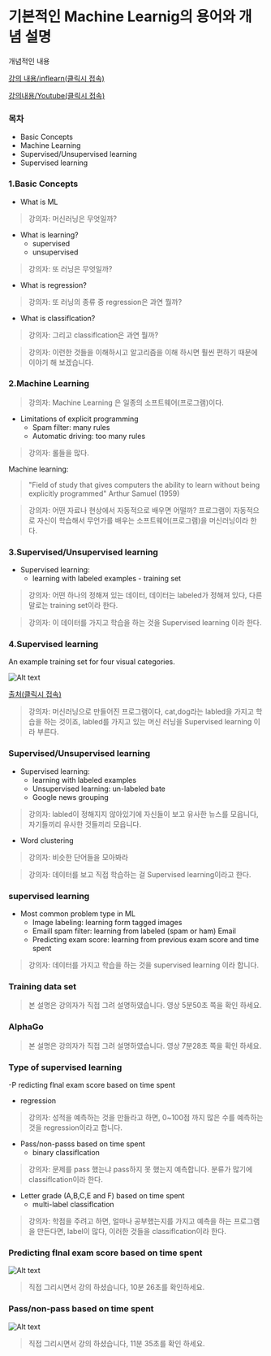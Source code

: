 # 기본적인 Machine Learnig의 용어와 개념 설명
개념적인 내용

[강의 내용/inflearn(클릭시 접속)](https://www.inflearn.com/course-status-2/)

[강의내용/Youtube(클릭시 접속)](https://youtu.be/qPMeuL2LIqY)
### 목차
- Basic Concepts
- Machine Learning
- Supervised/Unsupervised learning
- Supervised learning
### 1.Basic Concepts
- What is ML
> 강의자: 머신러닝은 무엇일까?
- What is learning?
  - supervised
  - unsupervised
 > 강의자: 또 러닝은 무엇일까?
- What is regression?
> 강의자: 또 러닝의 종류 중 regression은 과연 뭘까?
- What is classiflcation?
> 강의자: 그리고 classiflcation은 과연 뭘까?

> 강의자: 이런한 것들을 이해하시고 알고리즘을 이해 하시면 훨씬 편하기 때문에 이야기 해 보겠습니다.
### 2.Machine Learning
> 강의자: Machine Learning 은 일종의 소프트웨어(프로그램)이다.
- Limitations of explicit programming
  - Spam filter: many rules
  - Automatic driving: too many rules
> 강의자: 롤들을 많다.

Machine learning: 
> "Field of study that gives computers the ability to learn without being explicitly programmed" 
Arthur Samuel (1959)

> 강의자: 어떤 자료나 현상에서 자동적으로 배우면 어떨까? 프로그램이 자동적으로 자신이 학습해서 무언가를 배우는 소프트웨어(프로그램)을 머신러닝이라 한다.
### 3.Supervised/Unsupervised learning
- Supervised learning: 
  - learning with labeled examples - training set
> 강의자: 어떤 하나의 정해져 있는 데이터, 데이터는 labeled가 정해져 있다,  다른 말로는 training set이라 한다.

> 강의자: 이 데이터를 가지고 학습을 하는 것을 Supervised learning 이라 한다.

### 4.Supervised learning
An example training set for four visual categories.

![Alt text](/lecture/img/trainset.jpg)

[출처(클릭시 접속)](http://cs231n.github.io/classification/)
> 강의자: 머신러닝으로 만들어진 프로그램이다, cat,dog라는 labled을 가지고 학습을 하는 것이죠, labled를 가지고 있는 머신 러닝을 Supervised learning 이라 부른다.
### Supervised/Unsupervised learning
- Supervised learning:
  - learning with labeled examples
  - Unsupervised learning: un-labeled bate
  - Google news grouping
> 강의자:  labled이 정해지지 않아있기에 자신들이 보고 유사한 뉴스를 모읍니다, 자기들끼리 유사한 것들끼리 모읍니다. 
  - Word clustering
> 강의자: 비슷한 단어들을 모아봐라

> 강의자: 데이터를 보고 직접 학습하는 걸  Supervised learning이라고 한다.
### supervised learning
- Most common problem type in ML
  - Image labeling: learning form tagged images
  - Emaill spam filter: learning from labeled (spam or ham) Email
  - Predicting exam score: learning from previous exam score and time spent
>강의자: 데이터를 가지고 학습을 하는 것을 supervised learning 이라 합니다.
### Training data set
> 본 설명은 강의자가 직접 그려 설명하였습니다.
영상 5분50초 쪽을 확인 하세요. 
### AlphaGo
> 본 설명은 강의자가 직접 그려 설명하였습니다.
영상 7분28초 쪽을 확인 하세요.
### Type of supervised learning
-P redicting flnal exam score based on time spent
  - regression
> 강의자: 성적을 예측하는 것을 만들라고 하면, 0~100점 까지 많은 수를  예측하는 것을 regression이라고 합니다.
- Pass/non-passs based on time spent
  - binary classiflcation
> 강의자: 문제를 pass 했는냐 pass하지 못 했는지 예측합니다. 분류가 많기에 classiflcation이라 한다.
- Letter grade (A,B,C,E and F) based on time spent
  - multi-label classiflcation
>강의자: 학점을 주려고 하면, 얼마나 공부했는지를 가지고 예측을 하는 프로그램을 만든다면, label이 많다, 이러한 것들을 classiflcation이라 한다.
### Predicting flnal exam score based on time spent
![Alt text](/lecture/img/spent.JPG)
> 직접 그리시면서 강의 하셨습니다, 10분 26초를 확인하세요.
### Pass/non-pass based on time spent
![Alt text](/lecture/img/spent.2.JPG)
> 직접 그리시면서 강의 하셨습니다,  11분 35초를 확인 하세요.
